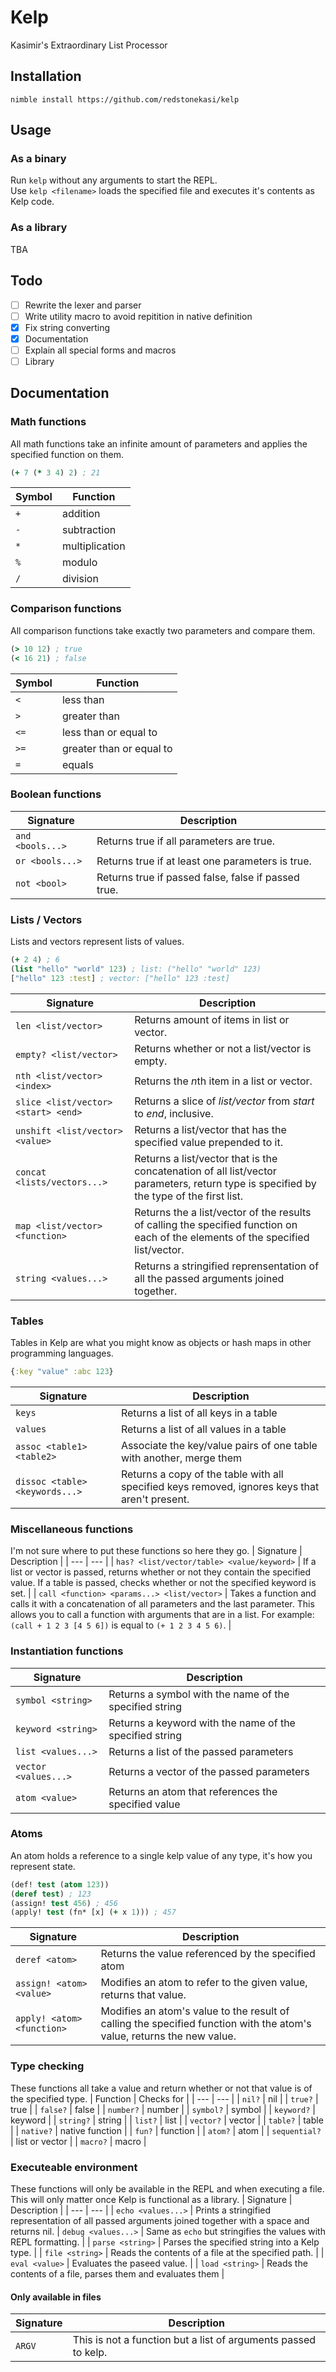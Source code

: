# Kelp
Kasimir's Extraordinary List Processor

## Installation
```
nimble install https://github.com/redstonekasi/kelp
```

## Usage
### As a binary
Run `kelp` without any arguments to start the REPL.  
Use `kelp <filename>` loads the specified file and executes it's contents as Kelp code.

### As a library
TBA

## Todo
- [ ] Rewrite the lexer and parser
- [ ] Write utility macro to avoid repitition in native definition
- [x] Fix string converting
- [x] Documentation
- [ ] Explain all special forms and macros
- [ ] Library

## Documentation
### Math functions
All math functions take an infinite amount of parameters and applies the specified function on them.
```clojure
(+ 7 (* 3 4) 2) ; 21
```
| Symbol | Function |
| --- | --- |
| `+` | addition |
| `-` | subtraction |
| `*` | multiplication |
| `%` | modulo |
| `/` | division |

### Comparison functions
All comparison functions take exactly two parameters and compare them.
```clojure
(> 10 12) ; true
(< 16 21) ; false
```
| Symbol | Function |
| --- | --- |
| `<` | less than |
| `>` | greater than |
| `<=` | less than or equal to |
| `>=` | greater than or equal to |
| `=` | equals |

### Boolean functions
| Signature | Description |
| --- | --- |
| `and <bools...>` | Returns true if all parameters are true. |
| `or <bools...>` | Returns true if at least one parameters is true. |
| `not <bool>` | Returns true if passed false, false if passed true. |

### Lists / Vectors
Lists and vectors represent lists of values.
```clojure
(+ 2 4) ; 6
(list "hello" "world" 123) ; list: ("hello" "world" 123)
["hello" 123 :test] ; vector: ["hello" 123 :test]
```
| Signature | Description |
| --- | --- |
| `len <list/vector>` | Returns amount of items in list or vector. |
| `empty? <list/vector>` | Returns whether or not a list/vector is empty. |
| `nth <list/vector> <index>` | Returns the *n*th item in a list or vector. |
| `slice <list/vector> <start> <end>` | Returns a slice of *list/vector* from *start* to *end*, inclusive. |
| `unshift <list/vector> <value>` | Returns a list/vector that has the specified value prepended to it. |
| `concat <lists/vectors...>` | Returns a list/vector that is the concatenation of all list/vector parameters, return type is specified by the type of the first list. |
| `map <list/vector> <function>` | Returns the a list/vector of the results of calling the specified function on each of the elements of the specified list/vector. |
| `string <values...>` | Returns a stringified reprensentation of all the passed arguments joined together.

### Tables
Tables in Kelp are what you might know as objects or hash maps in other programming languages.
```clojure
{:key "value" :abc 123}
```
| Signature | Description |
| --- | --- |
| `keys` | Returns a list of all keys in a table |
| `values` | Returns a list of all values in a table |
| `assoc <table1> <table2>` | Associate the key/value pairs of one table with another, merge them |
| `dissoc <table> <keywords...>` | Returns a copy of the table with all specified keys removed, ignores keys that aren't present. |

### Miscellaneous functions
I'm not sure where to put these functions so here they go.
| Signature | Description |
| --- | --- |
| `has? <list/vector/table> <value/keyword>` | If a list or vector is passed, returns whether or not they contain the specified value. If a table is passed, checks whether or not the specified keyword is set. |
| `call <function> <params...> <list/vector>` | Takes a function and calls it with a concatenation of all parameters and the last parameter. This allows you to call a function with arguments that are in a list. For example: `(call + 1 2 3 [4 5 6])` is equal to `(+ 1 2 3 4 5 6)`. |

### Instantiation functions
| Signature | Description |
| --- | --- |
| `symbol <string>` | Returns a symbol with the name of the specified string |
| `keyword <string>` | Returns a keyword with the name of the specified string |
| `list <values...>` | Returns a list of the passed parameters |
| `vector <values...>` | Returns a vector of the passed parameters |
| `atom <value>` | Returns an atom that references the specified value |

### Atoms
An atom holds a reference to a single kelp value of any type, it's how you represent state.
```clojure
(def! test (atom 123))
(deref test) ; 123
(assign! test 456) ; 456
(apply! test (fn* [x] (+ x 1))) ; 457
```
| Signature | Description |
| --- | --- |
| `deref <atom>` | Returns the value referenced by the specified atom |
| `assign! <atom> <value>` | Modifies an atom to refer to the given value, returns that value. |
| `apply! <atom> <function>` | Modifies an atom's value to the result of calling the specified function with the atom's value, returns the new value. |

### Type checking
These functions all take a value and return whether or not that value is of the specified type.
| Function | Checks for |
| --- | --- |
| `nil?` | nil |
| `true?` | true |
| `false?` | false |
| `number?` | number |
| `symbol?` | symbol |
| `keyword?` | keyword |
| `string?` | string |
| `list?` | list |
| `vector?` | vector |
| `table?` | table |
| `native?` | native function |
| `fun?` | function |
| `atom?` | atom |
| `sequential?` | list or vector |
| `macro?` | macro |

### Executeable environment
These functions will only be available in the REPL and when executing a file. This will only matter once Kelp is functional as a library.
| Signature | Description |
| --- | --- |
| `echo <values...>` | Prints a stringified representation of all passed arguments joined together with a space and returns nil.
| `debug <values...>` | Same as `echo` but stringifies the values with REPL formatting. |
| `parse <string>` | Parses the specified string into a Kelp type. |
| `file <string>` | Reads the contents of a file at the specified path. |
| `eval <value>` | Evaluates the paseed value. |
| `load <string>` | Reads the contents of a file, parses them and evaluates them |

#### Only available in files
| Signature | Description |
| --- | --- |
| `ARGV` | This is not a function but  a list of arguments passed to kelp. |
